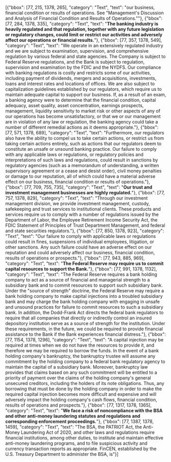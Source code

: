 [{"bbox": [77, 215, 1378, 265], "category": "Text", "text": "our business, financial condition or results of operations. See \"Management's Discussion and Analysis of Financial Condition and Results of Operations.\""}, {"bbox": [77, 284, 1378, 335], "category": "Text", "text": "**The banking industry is heavily regulated and that regulation, together with any future legislation or regulatory changes, could limit or restrict our activities and adversely affect our operations or financial results.**"}, {"bbox": [77, 357, 1378, 549], "category": "Text", "text": "We operate in an extensively regulated industry and we are subject to examination, supervision, and comprehensive regulation by various federal and state agencies. The Company is subject to Federal Reserve regulations, and the Bank is subject to regulation, supervision and examination by the FDIC and the NYDFS. Our compliance with banking regulations is costly and restricts some of our activities, including payment of dividends, mergers and acquisitions, investments, loans and interest rates and locations of offices. We are also subject to capitalization guidelines established by our regulators, which require us to maintain adequate capital to support our business. If, as a result of an exam, a banking agency were to determine that the financial condition, capital adequacy, asset quality, asset concentration, earnings prospects, management, liquidity sensitivity to market risk or other aspects of any of our operations has become unsatisfactory, or that we or our management are in violation of any law or regulation, the banking agency could take a number of different remedial actions as it deems appropriate."}, {"bbox": [77, 571, 1378, 689], "category": "Text", "text": "Furthermore, our regulators also have the ability to compel us to take certain actions, or restrict us from taking certain actions entirely, such as actions that our regulators deem to constitute an unsafe or unsound banking practice. Our failure to comply with any applicable laws or regulations, or regulatory policies and interpretations of such laws and regulations, could result in sanctions by regulatory agencies (such as a memorandum of understanding, a written supervisory agreement or a cease and desist order), civil money penalties or damage to our reputation, all of which could have a material adverse effect on our business, financial condition or results of operations."}, {"bbox": [77, 709, 755, 735], "category": "Text", "text": "**Our trust and investment management businesses are highly regulated.**"}, {"bbox": [77, 757, 1378, 829], "category": "Text", "text": "Through our investment management division, we provide investment management, custody, safekeeping and trust services to institutional clients. These products and services require us to comply with a number of regulations issued by the Department of Labor, the Employee Retirement Income Security Act, the FDIC Statement of Principles of Trust Department Management, and federal and state securities regulators."}, {"bbox": [77, 850, 1378, 923], "category": "Text", "text": "Our failure to comply with applicable laws or regulations could result in fines, suspensions of individual employees, litigation, or other sanctions. Any such failure could have an adverse effect on our reputation and could adversely affect our business, financial condition, results of operations or prospects."}, {"bbox": [77, 943, 885, 969], "category": "Text", "text": "**The Federal Reserve may require us to commit capital resources to support the Bank.**"}, {"bbox": [77, 991, 1378, 1132], "category": "Text", "text": "The Federal Reserve requires a bank holding company to act as a source of financial and managerial strength to a subsidiary bank and to commit resources to support such subsidiary bank. Under the \"source of strength\" doctrine, the Federal Reserve may require a bank holding company to make capital injections into a troubled subsidiary bank and may charge the bank holding company with engaging in unsafe and unsound practices for failure to commit resources to such a subsidiary bank. In addition, the Dodd-Frank Act directs the federal bank regulators to require that all companies that directly or indirectly control an insured depository institution serve as a source of strength for the institution. Under these requirements, in the future, we could be required to provide financial assistance to the Bank if the Bank experiences financial distress."}, {"bbox": [77, 1154, 1378, 1296], "category": "Text", "text": "A capital injection may be required at times when we do not have the resources to provide it, and therefore we may be required to borrow the funds. In the event of a bank holding company's bankruptcy, the bankruptcy trustee will assume any commitment by the holding company to a federal bank regulatory agency to maintain the capital of a subsidiary bank. Moreover, bankruptcy law provides that claims based on any such commitment will be entitled to a priority of payment over the claims of the holding company's general unsecured creditors, including the holders of its note obligations. Thus, any borrowing that must be done by the holding company in order to make the required capital injection becomes more difficult and expensive and will adversely impact the holding company's cash flows, financial condition, results of operations and prospects."}, {"bbox": [77, 1317, 1378, 1365], "category": "Text", "text": "**We face a risk of noncompliance with the BSA and other anti-money laundering statutes and regulations and corresponding enforcement proceedings.**"}, {"bbox": [77, 1387, 1378, 1459], "category": "Text", "text": "The BSA, the PATRIOT Act, the Anti-Money Laundering Act of 2020, and other laws and regulations require financial institutions, among other duties, to institute and maintain effective anti-money laundering programs, and to file suspicious activity and currency transaction reports as appropriate. FinCEN, established by the U.S. Treasury Department to administer the BSA, is"}]